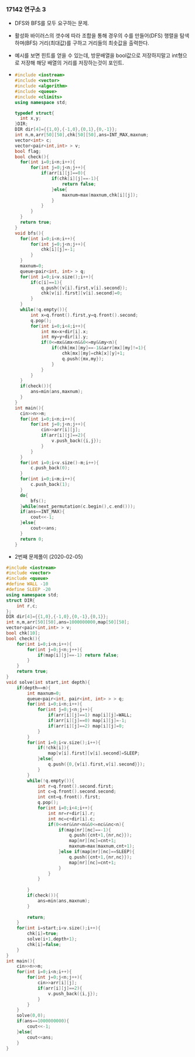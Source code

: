### 17142 연구소 3

- DFS와 BFS를 모두 요구하는 문제.

- 활성화 바이러스의 갯수에 따라 조합을 통해 경우의 수를 만들어(DFS) 행렬을 탐색하며(BFS) 거리(최대값)를 구하고 거리들의 최솟값을 출력한다.

- 예시를 보면 힌트를 얻을 수 있는데, 방문배열을 bool값으로 저장하지말고 int형으로 저장해 해당 배열의 거리를 저장하는것이 포인트.

- ```C++
  #include <iostream>
  #include <vector>
  #include <algorithm>
  #include <queue>
  #include <climits>
  using namespace std;
  
  typedef struct{
  	int x,y;
  }DIR;
  DIR dir[4]={{1,0},{-1,0},{0,1},{0,-1}};
  int n,m,arr[50][50],chk[50][50],ans=INT_MAX,maxnum;
  vector<int> c;
  vector<pair<int,int> > v;
  bool flag;
  bool check(){
  	for(int i=0;i<n;i++){
  		for(int j=0;j<n;j++){
  			if(arr[i][j]==0){
  				if(chk[i][j]==-1){
  					return false;	
  				}else{
  					maxnum=max(maxnum,chk[i][j]);
  				}
  			}
  		}
  	}
  	return true;
  }
  void bfs(){
  	for(int i=0;i<n;i++){
  		for(int j=0;j<n;j++){
  			chk[i][j]=-1;
  		}
  	}
  	maxnum=0;
  	queue<pair<int, int> > q;
  	for(int i=0;i<v.size();i++){
  		if(c[i]==1){
  			q.push({v[i].first,v[i].second});
  			chk[v[i].first][v[i].second]=0;
  		}
  	}
  	while(!q.empty()){
  		int x=q.front().first,y=q.front().second;
  		q.pop();
  		for(int i=0;i<4;i++){
  			int mx=x+dir[i].x;
  			int my=y+dir[i].y;
  			if(0<=mx&&mx<n&&0<=my&&my<n){
  				if(chk[mx][my]==-1&&arr[mx][my]!=1){
  					chk[mx][my]=chk[x][y]+1;
  					q.push({mx,my});
  				}
  			}
  		}
  	}
  	if(check()){
  		ans=min(ans,maxnum);	
  	}	
  }
  int main(){
  	cin>>n>>m;
  	for(int i=0;i<n;i++){
  		for(int j=0;j<n;j++){
  			cin>>arr[i][j];
  			if(arr[i][j]==2){
  				v.push_back({i,j});
  			}
  		}
  	}
  	for(int i=0;i<v.size()-m;i++){
  		c.push_back(0);
  	}
  	for(int i=0;i<m;i++){
  		c.push_back(1);
  	}
  	do{	
  		bfs();
  	}while(next_permutation(c.begin(),c.end()));
  	if(ans==INT_MAX){
  		cout<<-1;
  	}else{
  		cout<<ans;
  	}
  	return 0;
  }
  ```

  

- 2번째 문제풀이 (2020-02-05)

```c++
#include <iostream>
#include <vector>
#include <queue>
#define WALL -10
#define SLEEP -20
using namespace std;
struct DIR{
	int r,c;
};
DIR dir[4]={{1,0},{-1,0},{0,-1},{0,1}};
int n,m,arr[50][50],ans=1000000000,map[50][50];
vector<pair<int,int> > v;
bool chk[10];
bool check(){
	for(int i=0;i<n;i++){
		for(int j=0;j<n;j++){
			if(map[i][j]==-1) return false;
		}
	}
	return true;
}
void solve(int start,int depth){
	if(depth==m){
		int maxnum=0;
		queue<pair<int, pair<int, int> > > q;
		for(int i=0;i<n;i++){
			for(int j=0;j<n;j++){
				if(arr[i][j]==1) map[i][j]=WALL;
				if(arr[i][j]==0) map[i][j]=-1;
				if(arr[i][j]==2) map[i][j]=0;
			}
		}
		for(int i=0;i<v.size();i++){
			if(!chk[i]){
				map[v[i].first][v[i].second]=SLEEP;
			}else{
				q.push({0,{v[i].first,v[i].second}});
			}
		}
		while(!q.empty()){
			int r=q.front().second.first;
			int c=q.front().second.second;
			int cnt=q.front().first;
			q.pop();
			for(int i=0;i<4;i++){
				int nr=r+dir[i].r;
				int nc=c+dir[i].c;
				if(0<=nr&&nr<n&&0<=nc&&nc<n){
					if(map[nr][nc]==-1){
						q.push({cnt+1,{nr,nc}});
						map[nr][nc]=cnt+1;
						maxnum=max(maxnum,cnt+1);
					}else if(map[nr][nc]==SLEEP){
						q.push({cnt+1,{nr,nc}});
						map[nr][nc]=cnt+1;
					}
				}
			}
			
		}
		if(check()){
			ans=min(ans,maxnum);
		}
		
		return;
	}
	for(int i=start;i<v.size();i++){
		chk[i]=true;
		solve(i+1,depth+1);
		chk[i]=false;
	}
}
int main(){
	cin>>n>>m;
	for(int i=0;i<n;i++){
		for(int j=0;j<n;j++){
			cin>>arr[i][j];
			if(arr[i][j]==2){
				v.push_back({i,j});
			}
		}
	}
	solve(0,0);
	if(ans==1000000000){
		cout<<-1;
	}else{
		cout<<ans;
	}
}
```

